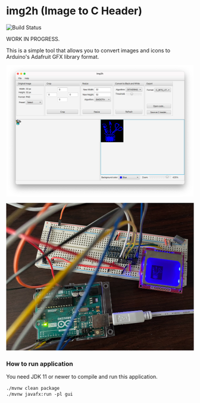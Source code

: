 # img2h (Image to C Header)

![Build Status](https://github.com/marcin-chwedczuk/img2h/actions/workflows/ci.yaml/badge.svg)

WORK IN PROGRESS.

This is a simple tool that allows you to convert
images and icons to Arduino's Adafruit GFX library format.

![Main window](docs/main-window.png)

![Arduino](docs/arduino.png)

### How to run application

You need JDK 11 or newer to compile and run this application.
```
./mvnw clean package
./mvnw javafx:run -pl gui
```

